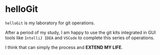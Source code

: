# helloGit
`helloGit` is my laboratory for git operations.

After a period of my study, I am happy to use the git kits integrated in GUI tools like `IntelliJ IDEA` and `VSCode` to complete this series of operations.

I think that can simply the process and **EXTEND MY LIFE**.
